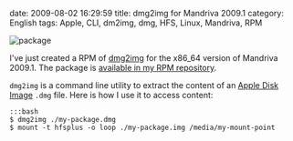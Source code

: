 date: 2009-08-02 16:29:59
title: dmg2img for Mandriva 2009.1
category: English
tags: Apple, CLI, dm2img, dmg, HFS, Linux, Mandriva, RPM

![package](/static/uploads/2009/package.png)

I've just created a RPM of [dmg2img](http://vu1tur.eu.org/tools/) for the x86_64 version of Mandriva 2009.1. The package is [available in my RPM repository](http://github.com/kdeldycke/mandriva-specs).

`dmg2img` is a command line utility to extract the content of an [Apple Disk Image](http://en.wikipedia.org/wiki/Apple_Disk_Image) `.dmg` file. Here is how I use it to access content:

    :::bash
    $ dmg2img ./my-package.dmg
    $ mount -t hfsplus -o loop ./my-package.img /media/my-mount-point

